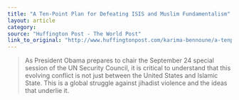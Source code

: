 ```yaml
---
title: "A Ten-Point Plan for Defeating ISIS and Muslim Fundamentalism"
layout: article
category:
source: "Huffington Post - The World Post"
link_to_original: "http://www.huffingtonpost.com/karima-bennoune/a-tenpoint-plan-for-defea_b_5851544.html"
---
```

>As President Obama prepares to chair the September 24 special session of the UN Security Council, it is critical to understand that this evolving conflict is not just between the United States and Islamic State. This is a global struggle against jihadist violence and the ideas that underlie it.